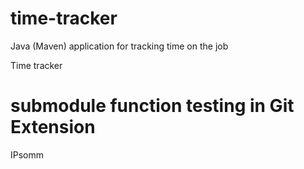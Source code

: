 # time-tracker
Java (Maven) application for tracking time on the job

Time tracker

# submodule function testing in Git Extension

IPsomm  

